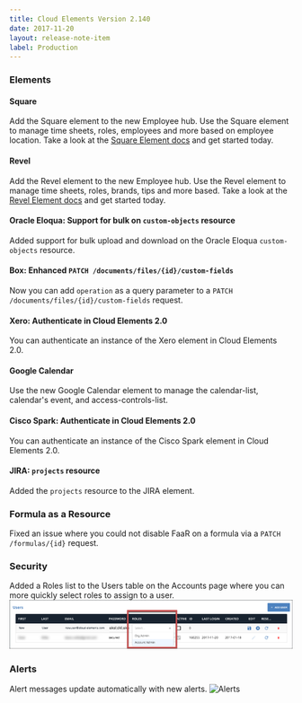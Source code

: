 ```yaml
---
title: Cloud Elements Version 2.140
date: 2017-11-20
layout: release-note-item
label: Production
---
```


### Elements

#### Square

Add the Square element to the new Employee hub. Use the Square element to manage time sheets, roles, employees and more based on employee location. Take a look at the [Square Element docs](/docs/elements/square/) and get started today.

#### Revel

Add the Revel element to the new Employee hub. Use the Revel element to manage time sheets, roles, brands, tips and more based. Take a look at the [Revel Element docs](/docs/elements/revel/) and get started today.

#### Oracle Eloqua: Support for bulk on `custom-objects` resource

Added support for bulk upload and download on the Oracle Eloqua `custom-objects` resource.

#### Box: Enhanced `PATCH /documents/files/{id}/custom-fields`

Now you can add `operation` as a query parameter to a `PATCH /documents/files/{id}/custom-fields` request.

#### Xero: Authenticate in Cloud Elements 2.0

You can authenticate an instance of the Xero element in Cloud Elements 2.0.

#### Google Calendar

Use the new Google Calendar element to manage the calendar-list, calendar's event, and access-controls-list.

#### Cisco Spark: Authenticate in Cloud Elements 2.0

You can authenticate an instance of the Cisco Spark element in Cloud Elements 2.0.

#### JIRA: `projects` resource

Added the `projects` resource to the JIRA element.

### Formula as a Resource

Fixed an issue where you could not disable FaaR on a formula via a `PATCH /formulas/{id}` request.

### Security

Added a Roles list to the Users table on the Accounts page where you can more quickly select roles to assign to a user.
![Roles Table](/assets/img/rn/roles-table.png)

### Alerts

Alert messages update automatically with new alerts.
![Alerts](https://camo.githubusercontent.com/18912fd861858f922e5600947df06ef51cc41253/68747470733a2f2f636c2e6c792f3259306633753038337832752f53637265656e2532305265636f7264696e67253230323031372d31312d3136253230617425323030312e3335253230504d2e676966)
